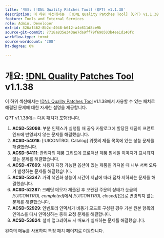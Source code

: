 ```yaml
---
title: '개요: [!DNL Quality Patches Tool] (QPT) v1.1.38'
description: 이 하위 섹션에서는  [!DNL Quality Patches Tool] (QPT) v1.1.38에서 사용할 수 있는 패치로 해결된 문제에 대한 자세한 설명을 제공합니다.
feature: Tools and External Services
role: Admin, Developer
exl-id: 826af462-8b2c-4048-b612-a4e811d8ce9b
source-git-commit: 7718a835e343ae7da9ff79f690503b4ee1d140fc
workflow-type: tm+mt
source-wordcount: '208'
ht-degree: 0%

---
```


# 개요: [!DNL Quality Patches Tool](QPT) v1.1.38

이 하위 섹션에서는 [!DNL Quality Patches Tool](QPT) v1.1.38에서 사용할 수 있는 패치로 해결된 문제에 대한 자세한 설명을 제공합니다.

QPT v1.1.38에는 다음 패치가 포함됩니다.

1. **ACSD-53098**: 부분 인덱스가 실행될 때 공유 카탈로그에 할당된 제품이 프런트 엔드에 반영되지 않는 문제를 해결했습니다.
1. **ACSD-54018**: [!UICONTROL Catalog] 위젯의 제품 목록에 있는 성능 문제를 해결했습니다.
1. **ACSD-54111**: 관리자의 제품 그리드에 프로덕션 제품 썸네일 이미지가 표시되지 않는 문제를 해결했습니다.
1. **ACSD-47669**: 사용자 지정 가능한 옵션이 있는 제품을 가져올 때 내부 서버 오류가 발생하는 문제를 해결했습니다.
1. **ACSD-53347**: 가격 색인화 성능이 시간이 지남에 따라 점차 저하되는 문제를 해결했습니다.
1. **ACSD-52287**: 크레딧 메모가 제출된 후 보관된 주문의 상태가 눈금의 *[!UICONTROL completed]*&#x200B;에서 *[!UICONTROL closed]*(으)로 변경되지 않는 문제를 해결했습니다.
1. **ACSD-52929**: 인벤토리 인덱서가 비동기 모드로 구성된 경우 기본 원본 항목의 인덱스를 다시 인덱싱하는 중복 요청 문제를 해결합니다.
1. **ACSD-53824**: 설치 업그레이드 시 배포가 실패하는 문제를 해결했습니다.

왼쪽의 메뉴를 사용하여 특정 패치 페이지로 이동합니다.

